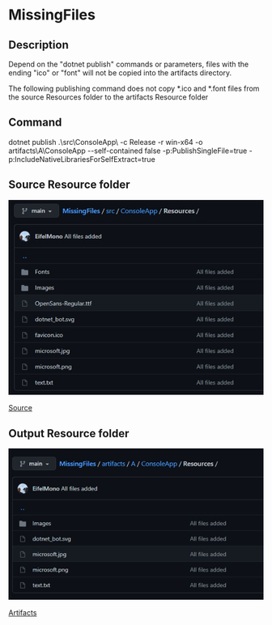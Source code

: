 # MissingFiles

## Description
Depend on the "dotnet publish"  commands or parameters, 
files with the ending "ico" or "font" will not be copied into the artifacts directory.

The following publishing command does not copy *.ico and *.font files from the source Resources folder to the artifacts Resource folder

## Command
dotnet publish .\src\ConsoleApp\ -c Release -r win-x64 -o artifacts\A\ConsoleApp --self-contained false -p:PublishSingleFile=true -p:IncludeNativeLibrariesForSelfExtract=true 

## Source Resource folder

![](https://raw.githubusercontent.com/EifelMono/MissingFiles/main/images/Source%20Resource%20Folder.jpg)

[Source](https://github.com/EifelMono/MissingFiles/tree/main/src/ConsoleApp/Resources)

## Output Resource folder

![](https://raw.githubusercontent.com/EifelMono/MissingFiles/main/images/Artifcats%20A%20Resource%20Folder.jpg)

[Artifacts](https://github.com/EifelMono/MissingFiles/tree/main/artifacts/A/ConsoleApp/Resources)

